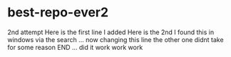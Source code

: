 # best-repo-ever2
2nd attempt
Here is the first line I added
Here is the 2nd
I found this in windows via the search ... now changing this line the other one didnt take for some reason
END ... did it work work work